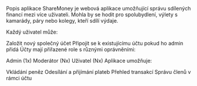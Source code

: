 Popis aplikace
ShareMoney je webová aplikace umožňující správu sdílených financí mezi více uživateli.
Mohla by se hodit pro spolubydlení, výlety s kamarády, páry nebo kolegy, kteří sdílí výdaje.

Každý uživatel může:

Založit nový společný účet
Připojit se k existujícímu účtu pokud ho admin přidá
Účty mají přiřazené role s různými oprávněními:

Admin (1x)
Moderátor (Nx)
Uživatel (Nx)
Aplikace umožňuje:

Vkládání peněz
Odesílání a přijímání plateb
Přehled transakcí
Správu členů v rámci účtu
